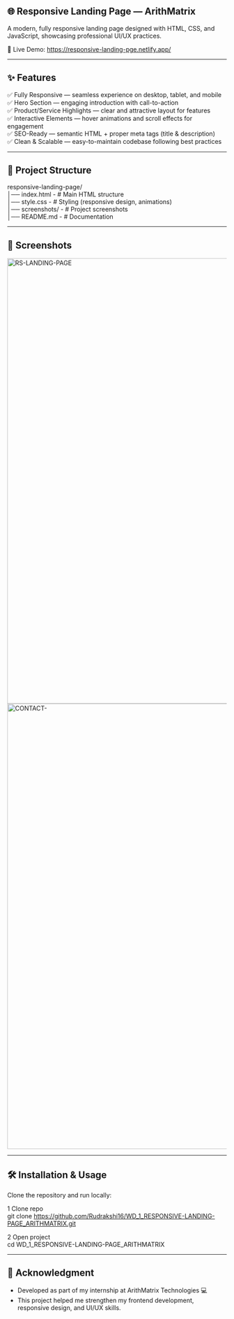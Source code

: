 ## 🌐 Responsive Landing Page — ArithMatrix

A modern, fully responsive landing page designed with HTML, CSS, and JavaScript, showcasing professional UI/UX practices.

🔗 Live Demo: https://responsive-landing-pge.netlify.app/

---

## ✨ Features

✅ Fully Responsive — seamless experience on desktop, tablet, and mobile <br>
✅ Hero Section — engaging introduction with call-to-action<br>
✅ Product/Service Highlights — clear and attractive layout for features<br>
✅ Interactive Elements — hover animations and scroll effects for engagement<br>
✅ SEO-Ready — semantic HTML + proper meta tags (title & description)<br>
✅ Clean & Scalable — easy-to-maintain codebase following best practices<br>

--- 

## 📂 Project Structure
responsive-landing-page/<br>
│── index.html        -   # Main HTML structure<br>
│── style.css         -   # Styling (responsive design, animations)<br>
│── screenshots/      -   # Project screenshots<br>
│── README.md         -   # Documentation<br>

---

## 📸 Screenshots
<img width="1920" height="1020" alt="RS-LANDING-PAGE" src="https://github.com/user-attachments/assets/3cd75bdd-d769-4580-b3d5-50eadeee3934" />
<img width="1920" height="1020" alt="CONTACT-" src="https://github.com/user-attachments/assets/c182bdb9-bfca-4366-bb92-a165cdf912d4" />


---

## 🛠️ Installation & Usage

Clone the repository and run locally:

1 Clone repo<br>
git clone https://github.com/Rudrakshi16/WD_1_RESPONSIVE-LANDING-PAGE_ARITHMATRIX.git

2 Open project<br>
cd WD_1_RESPONSIVE-LANDING-PAGE_ARITHMATRIX

---

## 🙌 Acknowledgment
* Developed as part of my internship at ArithMatrix Technologies 💻
* This project helped me strengthen my frontend development, responsive design, and UI/UX skills.
